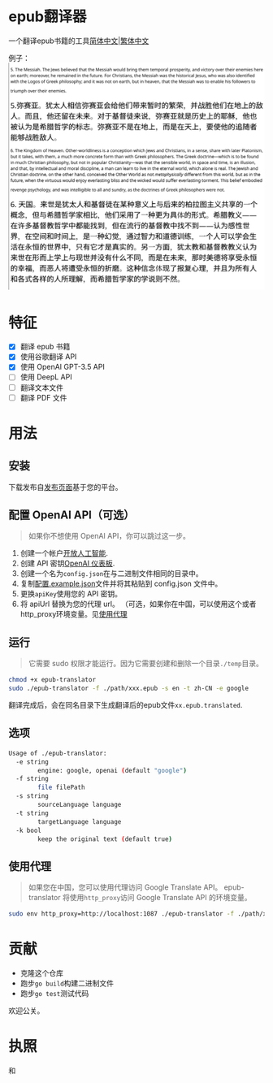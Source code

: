 # epub翻译器

一个翻译epub书籍的工具[简体中文](./README.zh-CN.md)\|[繁体中文](./README.zh-TW.md)

例子：![](./doc/img/translate.png)

# 特征

-   [x] 翻译 epub 书籍
-   [x] 使用谷歌翻译 API
-   [x] 使用 OpenAI GPT-3.5 API
-   [ ] 使用 DeepL API
-   [ ] 翻译文本文件
-   [ ] 翻译 PDF 文件

# 用法

## 安装

下载发布自[发布页面](https://github.com/smark-d/epub-translator/releases)基于您的平台。

## 配置 OpenAI API（可选）

> 如果你不想使用 OpenAI API，你可以跳过这一步。

1.  创建一个帐户[开放人工智能](https://openai.com/).
2.  创建 API 密钥[OpenAI 仪表板](https://platform.openai.com/account/api-keys).
3.  创建一个名为`config.json`在与二进制文件相同的目录中。
4.  复制[配置.example.json](./config.example.json)文件并将其粘贴到 config.json 文件中。
5.  更换`apiKey`使用您的 API 密钥。
6.  将 apiUrl 替换为您的代理 url。 （可选，如果你在中国，可以使用这个或者http_proxy环境变量。见[使用代理](#using-proxy)

## 运行

> 它需要 sudo 权限才能运行。因为它需要创建和删除一个目录`./temp`目录。

```bash
chmod +x epub-translator
sudo ./epub-translator -f ./path/xxx.epub -s en -t zh-CN -e google
```

翻译完成后，会在同名目录下生成翻译后的epub文件`xx.epub.translated`.

## 选项

```bash
Usage of ./epub-translator:
  -e string
        engine: google, openai (default "google")
  -f string
        file filePath
  -s string
        sourceLanguage language
  -t string
        targetLanguage language
  -k bool
        keep the original text (default true)
```

## 使用代理

> 如果您在中国，您可以使用代理访问 Google Translate API。
> epub-translator 将使用`http_proxy`访问 Google Translate API 的环境变量。

```bash
sudo env http_proxy=http://localhost:1087 ./epub-translator -f ./path/xxx.epub -s en -t zh-CN -e google
```

# 贡献

-   克隆这个仓库
-   跑步`go build`构建二进制文件
-   跑步`go test`测试代码

欢迎公关。

# 执照

和
